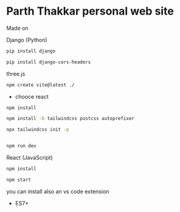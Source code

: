 # Parth Thakkar personal web site
Made on 

Django (Python)

``` bash
pip install django
```
``` bash
pip install django-cors-headers
```

three.js

``` bash
npm create vite@latest ./
```
   -  chooce react

``` bash
npm install
```
``` bash
npm install -D tailwindcss postcss autoprefixer
```
``` bash
npx tailwindcss init -p
```

``` bash

npm run dev
```

React (JavaScript)

``` bash
npm install
```

``` bash
npm start
```


you can install also an vs code extension
-   ES7+
